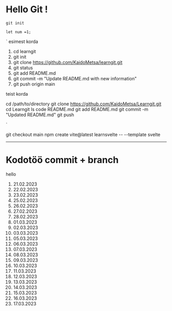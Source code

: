 # Hello Git !

`git init`


```
let num =1;
```

`
esimest korda

1. cd learngit
2. git init
3. git clone https://github.com/KaidoMetsa/learngit.git
4. git status
5. git add README.md
6. git commit -m "Update README.md with new information"
7. git push origin main

teist korda 

cd /path/to/directory
git clone https://github.com/KaidoMetsa/Learngit.git
cd Learngit
ls
code README.md
git add README.md
git commit -m "Updated README.md"
git push

`


git checkout main
npm create vite@latest learnsvelte -- --template svelte





______________________________

# Kodotöö commit + branch 

hello

1. 21.02.2023
2. 22.02.2023
3. 23.02.2023
4. 25.02.2023
5. 26.02.2023
6. 27.02.2023
7. 28.02.2023
8. 01.03.2023
9. 02.03.2023
10. 03.03.2023
11. 05.03.2023
12. 06.03.2023
13. 07.03.2023
14. 08.03.2023
15. 09.03.2023
16. 10.03.2023
17. 11.03.2023
18. 12.03.2023
19. 13.03.2023
20. 14.03.2023
21. 15.03.2023
22. 16.03.2023
23. 17.03.2023

